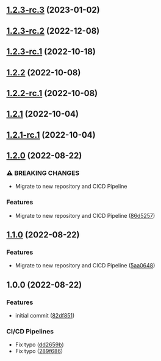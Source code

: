 ## [1.2.3-rc.3](https://git.frischknecht.dev/crypto-dns/packages/crypto-dns/compare/v1.2.3-rc.2...v1.2.3-rc.3) (2023-01-02)

## [1.2.3-rc.2](https://git.frischknecht.dev/crypto-dns/packages/crypto-dns/compare/v1.2.3-rc.1...v1.2.3-rc.2) (2022-12-08)

## [1.2.3-rc.1](https://git.frischknecht.dev/crypto-dns/packages/crypto-dns/compare/v1.2.2...v1.2.3-rc.1) (2022-10-18)

## [1.2.2](https://git.frischknecht.dev/crypto-dns/packages/crypto-dns/compare/v1.2.1...v1.2.2) (2022-10-08)

## [1.2.2-rc.1](https://git.frischknecht.dev/crypto-dns/packages/crypto-dns/compare/v1.2.1...v1.2.2-rc.1) (2022-10-08)

## [1.2.1](https://git.frischknecht.dev/crypto-dns/packages/crypto-dns/compare/v1.2.0...v1.2.1) (2022-10-04)

## [1.2.1-rc.1](https://git.frischknecht.dev/crypto-dns/packages/crypto-dns/compare/v1.2.0...v1.2.1-rc.1) (2022-10-04)

## [1.2.0](https://git.frischknecht.dev/crypto-dns/packages/crypto-dns/compare/v1.1.0...v1.2.0) (2022-08-22)


### ⚠ BREAKING CHANGES

* Migrate to new repository and CICD Pipeline

### Features

* Migrate to new repository and CICD Pipeline ([86d5257](https://git.frischknecht.dev/crypto-dns/packages/crypto-dns/commit/86d52574a9cf662731cd8a76bd18fda3134921f0))

## [1.1.0](https://git.frischknecht.dev/crypto-dns/packages/crypto-dns/compare/v1.0.0...v1.1.0) (2022-08-22)


### Features

* Migrate to new repository and CICD Pipeline ([5aa0648](https://git.frischknecht.dev/crypto-dns/packages/crypto-dns/commit/5aa06480d34ef7553c04bdfca156ff69b4fd1ac3))

## 1.0.0 (2022-08-22)


### Features

* initial commit ([82df851](https://git.frischknecht.dev/crypto-dns/packages/crypto-dns/commit/82df8515e2654016a2bca1a92d796f551d323738))


### CI/CD Pipelines

* Fix typo ([dd2659b](https://git.frischknecht.dev/crypto-dns/packages/crypto-dns/commit/dd2659bb61f60a2ac2c71edcd1d8ebd55308c3da))
* Fix typo ([289f686](https://git.frischknecht.dev/crypto-dns/packages/crypto-dns/commit/289f686cd837e6d25bb98a436914ea62474e59de))
